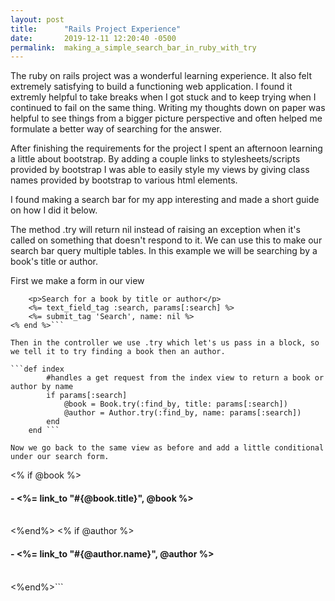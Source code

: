 ```yaml
---
layout: post
title:      "Rails Project Experience"
date:       2019-12-11 12:20:40 -0500
permalink:  making_a_simple_search_bar_in_ruby_with_try
---
```


The ruby on rails project was a wonderful learning experience. It also felt extremely satisfying to build a functioning web application. I found it extremly helpful to take breaks when I got stuck and to keep trying when I continued to fail on the same thing. Writing my thoughts down on paper was helpful to see things from a bigger picture perspective and often helped me formulate a better way of searching for the answer.

After finishing the requirements for the project I spent an afternoon learning a little about bootstrap. By adding a couple links to stylesheets/scripts provided by bootstrap I was able to easily style my views by giving class names provided by bootstrap to various html elements.

I found making a search bar for my app interesting and made a short guide on how I did it below.

The method .try will return nil instead of raising an exception when it's called on something that doesn't respond to it.
We can use this to make our search bar query multiple tables. In this example we will be searching by a book's title or author. 

First we make a form in our view 

``` <%= form_tag(books_path, method: :get) do %>
    <p>Search for a book by title or author</p> 
    <%= text_field_tag :search, params[:search] %>
    <%= submit_tag 'Search', name: nil %>
<% end %>``` 

Then in the controller we use .try which let's us pass in a block, so we tell it to try finding a book then an author.

```def index 
        #handles a get request from the index view to return a book or author by name
        if params[:search]
            @book = Book.try(:find_by, title: params[:search])
            @author = Author.try(:find_by, name: params[:search])
        end 
    end ```
		
Now we go back to the same view as before and add a little conditional under our search form.

```
<% if @book %>
    <h4> - <%= link_to "#{@book.title}", @book %> </h4>   
<%end%>
<% if @author %> 
    <h4> - <%= link_to "#{@author.name}", @author %> </h4>   
<%end%>```


